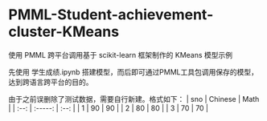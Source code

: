 # PMML-Student-achievement-cluster-KMeans
使用 PMML 跨平台调用基于 scikit-learn 框架制作的 KMeans 模型示例


先使用 学生成绩.ipynb 搭建模型，而后即可通过PMML工具包调用保存的模型，达到跨语言跨平台的目的。

由于之前误删除了测试数据，需要自行新建。格式如下：
| sno  | Chinese | Math |
| :--: | :-----: | :--: |
|  1   |   90    |  90  |
|  2   |   80    |  80  |
|  3   |   70    |  70  |
